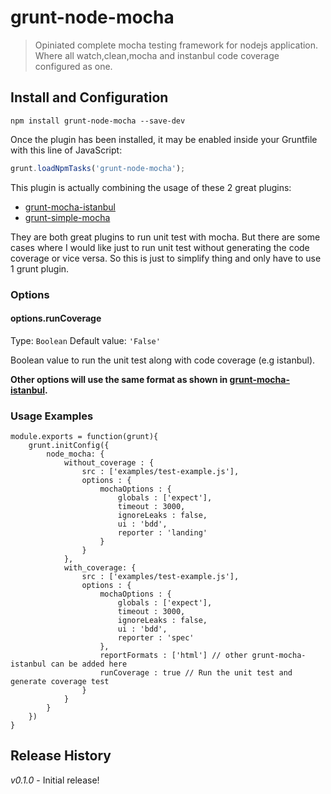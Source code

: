 # grunt-node-mocha

> Opiniated complete mocha testing framework for nodejs application. Where all watch,clean,mocha and instanbul code coverage configured as one.

## Install and Configuration 

```shell
npm install grunt-node-mocha --save-dev
```

Once the plugin has been installed, it may be enabled inside your Gruntfile with this line of JavaScript:

```js
grunt.loadNpmTasks('grunt-node-mocha');
```

This plugin is actually combining the usage of these 2 great plugins:

* [grunt-mocha-istanbul](https://github.com/pocesar/grunt-mocha-istanbul)
* [grunt-simple-mocha](https://github.com/yaymukund/grunt-simple-mocha)

They are both great plugins to run unit test with mocha. But there are some cases where I would like just to run unit test without generating the code coverage or vice versa. So this is just to simplify thing and only have to use 1 grunt plugin. 

### Options

#### options.runCoverage
Type: `Boolean`
Default value: `'False'`

Boolean value to run the unit test  along with code coverage (e.g istanbul).

__Other options will use the same format as shown in [grunt-mocha-istanbul](https://github.com/pocesar/grunt-mocha-istanbul).__


### Usage Examples
```
module.exports = function(grunt){
    grunt.initConfig({
        node_mocha: {
            without_coverage : {
                src : ['examples/test-example.js'],
                options : {
                    mochaOptions : {
                        globals : ['expect'],
                        timeout : 3000,
                        ignoreLeaks : false,
                        ui : 'bdd',
                        reporter : 'landing'                        
                    }
                }
            },
            with_coverage: {
                src : ['examples/test-example.js'],
                options : {
                    mochaOptions : {
                        globals : ['expect'],
                        timeout : 3000,
                        ignoreLeaks : false,
                        ui : 'bdd',
                        reporter : 'spec'                        
                    },
                    reportFormats : ['html'] // other grunt-mocha-istanbul can be added here
                    runCoverage : true // Run the unit test and generate coverage test
                }
            }
        }
    })
}
```

## Release History

_v0.1.0_ - Initial release!